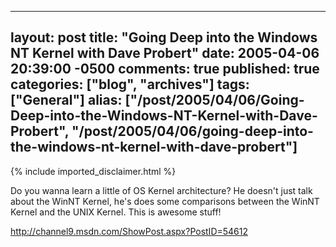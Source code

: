   ---
  layout: post
  title: "Going Deep into the Windows NT Kernel with Dave Probert"
  date: 2005-04-06 20:39:00 -0500
  comments: true
  published: true
  categories: ["blog", "archives"]
  tags: ["General"]
  alias: ["/post/2005/04/06/Going-Deep-into-the-Windows-NT-Kernel-with-Dave-Probert", "/post/2005/04/06/going-deep-into-the-windows-nt-kernel-with-dave-probert"]
  ---
<!-- more -->
{% include imported_disclaimer.html %}
<P>Do you wanna&nbsp;learn a little of OS Kernel architecture? He doesn't just talk about the WinNT Kernel, he's does some comparisons between the WinNT Kernel and the UNIX Kernel. This is awesome stuff!</P>
<P><A href="http://channel9.msdn.com/ShowPost.aspx?PostID=54612">http://channel9.msdn.com/ShowPost.aspx?PostID=54612</A></P>
